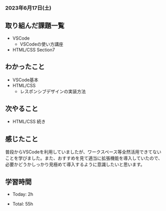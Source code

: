### 2023年6月17日(土)

## 取り組んだ課題一覧

- VSCode
  - VSCodeの使い方講座
- HTML/CSS
  Section7

## わかったこと

- VSCode基本
- HTML/CSS
  - レスポンシブデザインの実装方法

## 次やること

- HTML/CSS 続き

## 感じたこと

普段からVSCodeを利用していましたが、ワークスペース等全然活用できてないことを学びました。また、おすすめを見て適当に拡張機能を導入していたので、必要かどうかしっかり見極めて導入するように意識したいと思います。

## 学習時間

- Today: 2h

- Total: 55h

